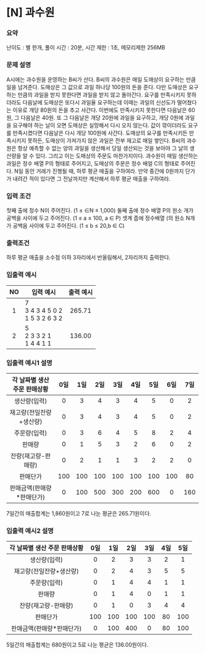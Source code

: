 # [N] 과수원

### 요약

난이도 : 별 한개, 풀이 시간 : 20분, 시간 제한 : 1초, 메모리제한 256MB

### 문제 설명
A시에는 과수원을 운영하는 B씨가 산다. B씨의 과수원은 매일 도매상이 요구하는 만큼 일을 넘겨준다. 도매상은 그 값으로 과일 하나당 100원의 돈을 준다. 다만 도매상은 요구하는 만큼의 과일을 받지 못한다면 과일을 받지 않고 돌아간다. 요구를 만족시키지 못하더라도 다음날에 도매상은 또다시 과일율 요구하는데 이때는 과일의 신선도가 떨어쳤다는 이유로 개당 80원의 돈을 추고 사간다. 이번에도 만족시키지 못한다면 다음날은 60원, 그 다음날은 40원. 또 그 다음날은 개당 20원에 과일을 요구하고, 개당 0원에 과일을 요구해야 하는 날이 오면 도매상은 실망해서 다시 오지 않는다. 값이 깎이더라도 요구를 만족시켰다면 다음날은 다시 개당 100원에 사간다.
도매상의 요구를 만족시키든 만족시키지 못하든, 도매상이 가져가지 않은 과일은 전부 재고로 매일 쌓인다.
B씨의 과수원은 항상 예측할 수 없는 양의 과일을 생산해서 당일 생산되는 것을 보아야 그 날의 생산량을 알 수 있다. 그리고 이는 도매상의 주문도 마찬가지이다. 과수원이 매일 생산하는 과일은 정수 배열 P의 형태로 주어지고, 도매상의 주문은 정수 배얼 C의 형태로 주어진다.
N일 동안 거래가 진행될 때, 하루 평균 매출을 구하여라.
만약 중간에 0원까지 단가가 내려간 적이 있다면 그 전날까지만 계산해서 하루 평균 매출을 구하여라.

### 입력 조건
첫째 출에 정수 N이 주어진다. (1 ≤ ∈N ≤ 1,000)
둘째 출에 정수 배열 P의 원소 개가 공백을 사이에 두고 주어진다. (1 ≤ a ≤ 100, a ∈ P)
셋계 줍에 정수배열 (의 원소 N개가 공백음 사이에 두고 주어진다. (1 ≤ b ≤ 20,b ∈ C)

### 출력조건
하루 평균 매출을 소수점 이하 3자리에서 반올림해서, 2자리까지 출력한다.

### 입출력 예시
|NO|입력 예시|출력 예시|
|:-:|---|:---:|
|1|7<br>3 4 3 4 5 0 2<br> 1 5 3 2 6 3 2|265.71|
|2|5<br>2 3 3 2 1<br>1 4 4 1 1|136.00|

### 입출력 예시1 설명

|각 날짜별 생산 주문 판매상황|0일|1일|2일|3일|4일|5일|6일|7일|
|:---------:|:---------:|:---------:|:---------:|:---------:|:---------:|:---------:|:---------:|:---------:|
|생산량(입력)|0|3|4|3|4|5|0|2|
|재고량(전일잔량+생산량)|0|3|4|3|4|5|0|2|
|주문량(입력)|0|3|6|4|5|8|2|4|
|판매량|0|1|5|3|2|6|0|2|
|잔량(재고량-판매량)|0|2|1|1|3|2|2|0|
|판매단가|100|100|100|100|100|100|100|80|
|판매금액(판매량*판매단가)|0|100|500|300|200|600|0|160|
7일간의 매출합계는 1,860원이고 7로 나눈 평균은 265.71원이다.

### 입출력 예시2 설명

|각 날짜별 생산 주문 판매상황|0일|1일|2일|3일|4일|5일|
|:---------:|:---------:|:---------:|:---------:|:---------:|:---------:|:---------:|
|생산량(입력)|0|2|3|3|2|1|
|재고량(전일잔량+생산량)|0|2|4|3|5|5|
|주문량(입력)|0|1|4|4|1|1|
|판매량|0|1|4|0|1|1|
|잔량(재고량-판매량)|0|1|0|3|4|4|
|판매단가|100|100|100|100|80|100|
|판매금액(판매량*판매단가)|0|100|400|0|80|100|
5일간의 매출합계는 680원이고 5로 나눈 평균은 136.00원이다.
